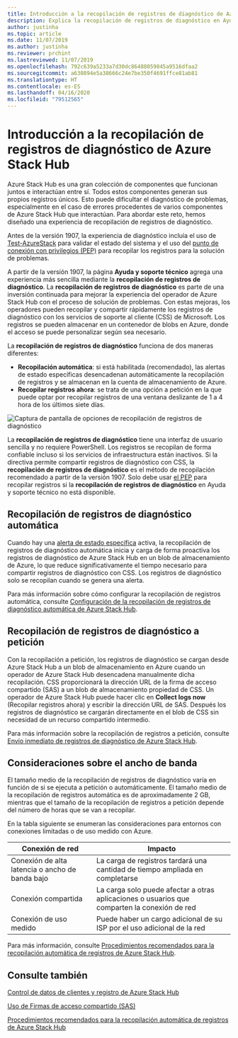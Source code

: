 ```yaml
---
title: Introducción a la recopilación de registros de diagnóstico de Azure Stack Hub
description: Explica la recopilación de registros de diagnóstico en Ayuda y soporte técnico de Azure Stack Hub, incluida la recopilación de registros a petición y automática.
author: justinha
ms.topic: article
ms.date: 11/07/2019
ms.author: justinha
ms.reviewer: prchint
ms.lastreviewed: 11/07/2019
ms.openlocfilehash: 792c639a5233a7d30dc86488059045a9516dfaa2
ms.sourcegitcommit: a630894e5a38666c24e7be350f4691ffce81ab81
ms.translationtype: HT
ms.contentlocale: es-ES
ms.lasthandoff: 04/16/2020
ms.locfileid: "79512565"
---
```

# <a name="overview-of-azure-stack-hub-diagnostic-log-collection"></a>Introducción a la recopilación de registros de diagnóstico de Azure Stack Hub 

Azure Stack Hub es una gran colección de componentes que funcionan juntos e interactúan entre sí. Todos estos componentes generan sus propios registros únicos. Esto puede dificultar el diagnóstico de problemas, especialmente en el caso de errores procedentes de varios componentes de Azure Stack Hub que interactúan. Para abordar este reto, hemos diseñado una experiencia de recopilación de registros de diagnóstico. 

Antes de la versión 1907, la experiencia de diagnóstico incluía el uso de [Test-AzureStack](azure-stack-diagnostic-test.md) para validar el estado del sistema y el uso del [punto de conexión con privilegios (PEP)](azure-stack-get-azurestacklog.md) para recopilar los registros para la solución de problemas. 

A partir de la versión 1907, la página **Ayuda y soporte técnico** agrega una experiencia más sencilla mediante la **recopilación de registros de diagnóstico**. 
La **recopilación de registros de diagnóstico** es parte de una inversión continuada para mejorar la experiencia del operador de Azure Stack Hub con el proceso de solución de problemas. Con estas mejoras, los operadores pueden recopilar y compartir rápidamente los registros de diagnóstico con los servicios de soporte al cliente (CSS) de Microsoft. Los registros se pueden almacenar en un contenedor de blobs en Azure, donde el acceso se puede personalizar según sea necesario.    
   
La **recopilación de registros de diagnóstico** funciona de dos maneras diferentes:

- **Recopilación automática**: si está habilitada (recomendado), las alertas de estado específicas desencadenan automáticamente la recopilación de registros y se almacenan en la cuenta de almacenamiento de Azure.
- **Recopilar registros ahora**: se trata de una opción a petición en la que puede optar por recopilar registros de una ventana deslizante de 1 a 4 hora de los últimos siete días.

![Captura de pantalla de opciones de recopilación de registros de diagnóstico](media/azure-stack-automatic-log-collection/azure-stack-log-collection-overview.png)

La **recopilación de registros de diagnóstico** tiene una interfaz de usuario sencilla y no requiere PowerShell. Los registros se recopilan de forma confiable incluso si los servicios de infraestructura están inactivos.
Si la directiva permite compartir registros de diagnóstico con CSS, la **recopilación de registros de diagnóstico** es el método de recopilación recomendado a partir de la versión 1907. Solo debe usar [el PEP](azure-stack-get-azurestacklog.md) para recopilar registros si la **recopilación de registros de diagnóstico** en Ayuda y soporte técnico no está disponible.

## <a name="automatic-diagnostic-log-collection"></a>Recopilación de registros de diagnóstico automática 

Cuando hay una [alerta de estado específica](azure-stack-configure-automatic-diagnostic-log-collection-tzl.md#proactive-diagnostic-log-collection-alerts) activa, la recopilación de registros de diagnóstico automática inicia y carga de forma proactiva los registros de diagnóstico de Azure Stack Hub en un blob de almacenamiento de Azure, lo que reduce significativamente el tiempo necesario para compartir registros de diagnóstico con CSS. Los registros de diagnóstico solo se recopilan cuando se genera una alerta.  

Para más información sobre cómo configurar la recopilación de registros automática, consulte [Configuración de la recopilación de registros de diagnóstico automática de Azure Stack Hub](azure-stack-configure-automatic-diagnostic-log-collection-tzl.md).

## <a name="on-demand-diagnostic-log-collection"></a>Recopilación de registros de diagnóstico a petición

Con la recopilación a petición, los registros de diagnóstico se cargan desde Azure Stack Hub a un blob de almacenamiento en Azure cuando un operador de Azure Stack Hub desencadena manualmente dicha recopilación.
CSS proporcionará la dirección URL de la firma de acceso compartido (SAS) a un blob de almacenamiento propiedad de CSS. Un operador de Azure Stack Hub puede hacer clic en **Collect logs now** (Recopilar registros ahora) y escribir la dirección URL de SAS. Después los registros de diagnóstico se cargarán directamente en el blob de CSS sin necesidad de un recurso compartido intermedio. 

Para más información sobre la recopilación de registros a petición, consulte [Envío inmediato de registros de diagnóstico de Azure Stack Hub](azure-stack-configure-on-demand-diagnostic-log-collection-portal-tzl.md).

## <a name="bandwidth-considerations"></a>Consideraciones sobre el ancho de banda

El tamaño medio de la recopilación de registros de diagnóstico varía en función de si se ejecuta a petición o automáticamente. El tamaño medio de la recopilación de registros automática es de aproximadamente 2 GB, mientras que el tamaño de la recopilación de registros a petición depende del número de horas que se van a recopilar. 

En la tabla siguiente se enumeran las consideraciones para entornos con conexiones limitadas o de uso medido con Azure.

| Conexión de red | Impacto |
|--------------------|--------|
| Conexión de alta latencia o ancho de banda bajo | La carga de registros tardará una cantidad de tiempo ampliada en completarse | 
| Conexión compartida | La carga solo puede afectar a otras aplicaciones o usuarios que comparten la conexión de red |
| Conexión de uso medido | Puede haber un cargo adicional de su ISP por el uso adicional de la red |

Para más información, consulte [Procedimientos recomendados para la recopilación automática de registros de Azure Stack Hub](azure-stack-best-practices-automatic-diagnostic-log-collection.md).

## <a name="see-also"></a>Consulte también

[Control de datos de clientes y registro de Azure Stack Hub](https://docs.microsoft.com/azure-stack/operator/azure-stack-data-collection)

[Uso de Firmas de acceso compartido (SAS)](https://docs.microsoft.com/azure/storage/common/storage-dotnet-shared-access-signature-part-1)

[Procedimientos recomendados para la recopilación automática de registros de Azure Stack Hub](azure-stack-best-practices-automatic-diagnostic-log-collection.md)
